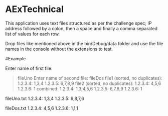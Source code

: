 # AExTechnical

This application uses text files structured as per the
challenge spec; IP address followed by a colon, then a 
space and finally a comma separated list of values for each row.

Drop files like mentioned above in the bin/Debug/data folder
and use the file names in the console without the extensions to test. 

#Example

Enter name of first file:
>fileUno
Enter name of second file:
>fileDos
file1 (sorted, no duplicates): 1.2.3.4: 1,3,4 1.2.3.5: 6,7,8,9
file2 (sorted, no duplicates): 1.2.3.4: 4,5,6 1.2.3.6: 1
combined: 1.2.3.4: 1,3,4,5,6 1.2.3.5: 6,7,8,9 1.2.3.6: 1




fileUno.txt
1.2.3.4: 1,3,4
1.2.3.5: 9,8,7,6

fileDos.txt
1.2.3.4: 4,5,6
1.2.3.6: 1,1,1
